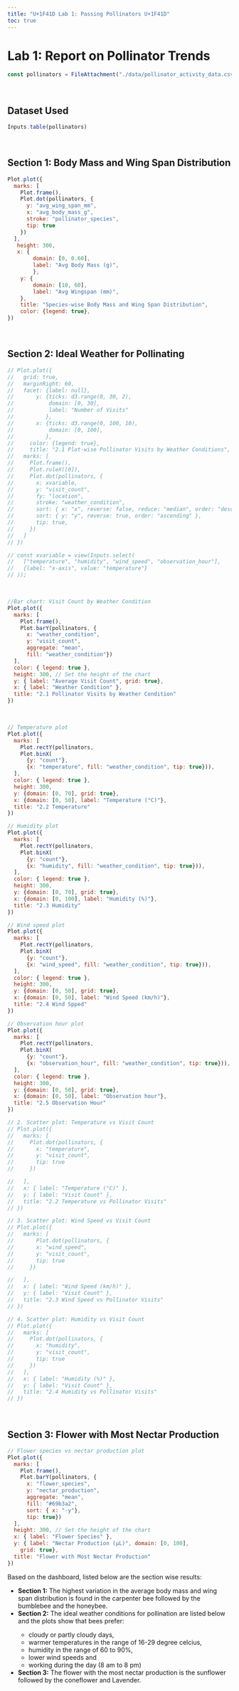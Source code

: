 ```yaml
---
title: "U+1F41D Lab 1: Passing Pollinators U+1F41D"
toc: true
---
```


# Lab 1: Report on Pollinator Trends
<!--  Fetch pollinator data -->

```js
const pollinators = FileAttachment("./data/pollinator_activity_data.csv").csv({ typed: true })
```
<br>

## Dataset Used

```js
Inputs.table(pollinators)
```
<br>

## Section 1: Body Mass and Wing Span Distribution

```js
Plot.plot({
  marks: [
    Plot.frame(),
    Plot.dot(pollinators, {
      y: "avg_wing_span_mm", 
      x: "avg_body_mass_g", 
      stroke: "pollinator_species", 
      tip: true
    })
  ],
   height: 300,
   x: {
        domain: [0, 0.60],
        label: "Avg Body Mass (g)",
        },
    y: {
        domain: [10, 60],
        label: "Avg Wingspan (mm)",
    },   
    title: "Species-wise Body Mass and Wing Span Distribution",
    color: {legend: true},
})
```
<br>


## Section 2: Ideal Weather for Pollinating


```js
// Plot.plot({
//   grid: true,
//   marginRight: 60,
//   facet: {label: null}, 
//       y: {ticks: d3.range(0, 30, 2),
//           domain: [0, 30],
//           label: "Number of Visits"
//          },
//       x: {ticks: d3.range(0, 100, 10),
//           domain: [0, 100],
//          },  
//     color: {legend: true}, 
//     title: "2.1 Plot-wise Pollinator Visits by Weather Conditions",
//   marks: [
//     Plot.frame(),
//     Plot.ruleX([0]),
//     Plot.dot(pollinators, {
//       x: xvariable,
//       y: "visit_count",
//       fy: "location",
//       stroke: "weather_condition",
//       sort: { x: "x", reverse: false, reduce: "median", order: "descending" },
//       sort: { y: "y", reverse: true, order: "ascending" },
//       tip: true,
//     })
//   ]
// })
```

```js
// const xvariable = view(Inputs.select(
//   ["temperature", "humidity", "wind_speed", "observation_hour"],
//   {label: "x-axis", value: "temperature"}
// ));
```
<br>

```js
//Bar chart: Visit Count by Weather Condition
Plot.plot({
  marks: [
    Plot.frame(),
    Plot.barY(pollinators, {
      x: "weather_condition", 
      y: "visit_count", 
      aggregate: "mean", 
      fill: "weather_condition"})
  ],
  color: { legend: true },
  height: 300, // Set the height of the chart
  y: { label: "Average Visit Count", grid: true},
  x: { label: "Weather Condition" },
  title: "2.1 Pollinator Visits by Weather Condition"
})
```

<br>

```js
// Temperature plot
Plot.plot({
  marks: [
    Plot.rectY(pollinators, 
    Plot.binX(
      {y: "count"}, 
      {x: "temperature", fill: "weather_condition", tip: true})),
  ],
  color: { legend: true },
  height: 300,
  y: {domain: [0, 70], grid: true},
  x: {domain: [0, 50], label: "Temperature (°C)"},
  title: "2.2 Temperature"
})
```

```js
// Humidity plot
Plot.plot({
  marks: [
    Plot.rectY(pollinators, 
    Plot.binX(
      {y: "count"}, 
      {x: "humidity", fill: "weather_condition", tip: true})),
  ],
  color: { legend: true },
  height: 300,
  y: {domain: [0, 70], grid: true},
  x: {domain: [0, 100], label: "Humidity (%)"},
  title: "2.3 Humidity"
})
```

```js
// Wind speed plot
Plot.plot({
  marks: [
    Plot.rectY(pollinators, 
    Plot.binX(
      {y: "count"}, 
      {x: "wind_speed", fill: "weather_condition", tip: true})),
  ],
  color: { legend: true },
  height: 300,
  y: {domain: [0, 50], grid: true},
  x: {domain: [0, 50], label: "Wind Speed (km/h)"},
  title: "2.4 Wind Spped"
})
```

```js
// Observation hour plot
Plot.plot({
  marks: [
    Plot.rectY(pollinators, 
    Plot.binX(
      {y: "count"}, 
      {x: "observation_hour", fill: "weather_condition", tip: true})),
  ],
  color: { legend: true },
  height: 300,
  y: {domain: [0, 50], grid: true},
  x: {domain: [0, 50], label: "Observation hour"},
  title: "2.5 Observation Hour"
})
```

```js
// 2. Scatter plot: Temperature vs Visit Count
// Plot.plot({
//   marks: [
//     Plot.dot(pollinators, {
//       x: "temperature",
//       y: "visit_count",
//       tip: true
//     })

//   ],
//   x: { label: "Temperature (°C)" },
//   y: { label: "Visit Count" },
//   title: "2.2 Temperature vs Pollinator Visits"
// })
```

```js
// 3. Scatter plot: Wind Speed vs Visit Count
// Plot.plot({
//   marks: [
//       Plot.dot(pollinators, {
//       x: "wind_speed",
//       y: "visit_count",
//       tip: true
//     })

//   ],
//   x: { label: "Wind Speed (km/h)" },
//   y: { label: "Visit Count" },
//   title: "2.3 Wind Speed vs Pollinator Visits"
// })
```

```js
// 4. Scatter plot: Humidity vs Visit Count
// Plot.plot({
//   marks: [
//     Plot.dot(pollinators, { 
//       x: "humidity",
//       y: "visit_count", 
//       tip: true
//     })
//   ],
//   x: { label: "Humidity (%)" },
//   y: { label: "Visit Count" },
//   title: "2.4 Humidity vs Pollinator Visits"
// })
```



<br>

## Section 3: Flower with Most Nectar Production

```js
// Flower species vs nectar production plot
Plot.plot({
  marks: [
    Plot.frame(),
    Plot.barY(pollinators, {
      x: "flower_species", 
      y: "nectar_production", 
      aggregate: "mean", 
      fill: "#69b3a2", 
      sort: { x: "-y"}, 
      tip: true}) 
  ],
  height: 300, // Set the height of the chart
  x: { label: "Flower Species" },
  y: { label: "Nectar Production (μL)", domain: [0, 100],
    grid: true},
  title: "Flower with Most Nectar Production"
})
```

Based on the dashboard, listed below are the section wise results: 
<ul>
<li> <b>Section 1:</b> The highest variation in the average body mass and wing span distribution is found in the carpenter bee followed by the bumblebee and the honeybee.</li>
<li><b>Section 2:</b> The ideal weather conditions for pollination are listed below and the plots show that bees prefer:</li>
<ul>
  <li> cloudy or partly cloudy days, </li>
  <li> warmer temperatures in the range of 16-29 degree celcius, </li>
  <li> humidity in the range of 60 to 90%,</li>
  <li> lower wind speeds and</li>
  <li> working during the day (8 am to 8 pm) </li>
</ul>
<li><b>Section 3:</b> The flower with the most nectar production is the sunflower followed by the coneflower and Lavender.
</li>
</ul>


